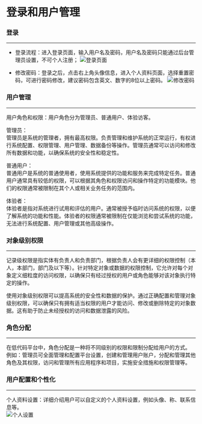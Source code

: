 # 登录和用户管理
### 登录
---------------
* 登录流程：进入登录页面，输入用户名及密码，用户名及密码只能通过后台管理员设置，不可个人注册；
![登录页面](https://mldocs.ks3-cn-beijing.ksyuncs.com/%E7%99%BB%E5%BD%95/%E7%99%BB%E5%BD%95%E5%9B%BE.png)

* 修改密码：登录之后，点击右上角头像信息，进入个人资料页面，选择重置密码，可进行密码修改，建议密码包含英文、数字的8位以上密码。
![修改密码](https://mldocs.ks3-cn-beijing.ksyuncs.com/%E7%99%BB%E5%BD%95/%E4%BF%AE%E6%94%B9%E5%AF%86%E7%A0%81.png)
  
### 用户管理
---------------
用户角色和权限：用户角色分为管理员、普通用户、体验访客。

管理员：  
管理员是系统的管理者，拥有最高权限。负责管理和维护系统的正常运行，有权进行系统配置、权限管理、用户管理、数据备份等操作。管理员通常可以访问和修改所有数据和功能，以确保系统的安全性和稳定性。

普通用户：  
普通用户是系统的普通使用者，使用系统提供的功能和服务来完成特定任务。普通用户通常具有较低的权限，可以根据其角色和权限访问和操作特定的功能模块。他们的权限通常被限制在其个人或相关业务任务的范围内。

体验者：  
体验者是指对系统进行试用和评估的用户。通常被授予临时访问系统的权限，以便了解系统的功能和性能。体验者的权限通常被限制在仅能浏览和尝试系统的功能，无法进行系统配置、用户管理或其他高级操作。

### 对象级别权限
---------------
记录级权限是指实体有负责人和负责部门，根据负责人会有更详细的权限控制（本人，本部门，部门及以下等）。针对特定对象或数据的权限控制，它允许对每个对象定义细粒度的访问权限，以确保只有经过授权的用户或角色能够对该对象执行特定的操作。  

使用对象级别权限可以提高系统的安全性和数据的保护。通过正确配置和管理对象级别权限，可以确保只有拥有适当权限的用户才能访问、修改或删除特定的对象数据。这有助于防止未经授权的访问和数据泄露的风险。

### 角色分配
---------------
在低代码平台中，角色分配是一种将不同级别的权限和限制分配给用户的方式。  
例如：管理员可全面管理和配置平台设置，创建和管理用户账户，分配和管理其他角色及其权限，访问和管理所有应用程序和项目，实施安全措施和权限管理等。

### 用户配置和个性化
---------------
个人资料设置：详细介绍用户可以自定义的个人资料设置，例如头像、称、联系信息等。  
![个人设置](https://mldocs.ks3-cn-beijing.ksyuncs.com/%E7%99%BB%E5%BD%95/%E4%B8%AA%E4%BA%BA%E8%AE%BE%E7%BD%AE.png)